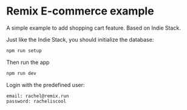 # Remix E-commerce example

A simple example to add shopping cart feature. Based on Indie Stack.

Just like the Indie Stack, you should initialize the database:

```bash
npm run setup
```

Then run the app

```bash
npm run dev
```

Login with the predefined user:

```
email: rachel@remix.run
password: racheliscool
```
